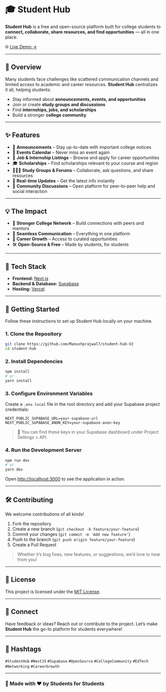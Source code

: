 # 🎓 Student Hub

**Student Hub** is a free and open-source platform built for college students to **connect, collaborate, share resources, and find opportunities** — all in one place.

🌐 [Live Demo →](https://student-hub-mp.vercel.app/)

---

## 📌 Overview

Many students face challenges like scattered communication channels and limited access to academic and career resources. **Student Hub** centralizes it all, helping students:

- Stay informed about **announcements, events, and opportunities**
- Join or create **study groups and discussions**
- Find **internships, jobs, and scholarships**
- Build a stronger **college community**

---

## ✨ Features

- 📢 **Announcements** – Stay up-to-date with important college notices  
- 📅 **Events Calendar** – Never miss an event again  
- 💼 **Job & Internship Listings** – Browse and apply for career opportunities  
- 🎓 **Scholarships** – Find scholarships relevant to your course and region  
- 🧑‍🤝‍🧑 **Study Groups & Forums** – Collaborate, ask questions, and share resources  
- 🔔 **Real-time Updates** – Get the latest info instantly  
- 💬 **Community Discussions** – Open platform for peer-to-peer help and social interaction

---

## 💡 The Impact

- 🧠 **Stronger College Network** – Build connections with peers and mentors  
- 💬 **Seamless Communication** – Everything in one platform  
- 🚀 **Career Growth** – Access to curated opportunities  
- 🛠️ **Open-Source & Free** – Made by students, for students  

---

## 🧰 Tech Stack

- **Frontend:** [Next.js](https://nextjs.org/)
- **Backend & Database:** [Supabase](https://supabase.io/)
- **Hosting:** [Vercel](https://vercel.com/)

---

## 🚀 Getting Started

Follow these instructions to set up Student Hub locally on your machine.

### 1. Clone the Repository

```bash
git clone https://github.com/Manushprajwal7/student-hub-V2
cd student-hub
```

### 2. Install Dependencies

```bash
npm install
# or
yarn install
```

### 3. Configure Environment Variables

Create a `.env.local` file in the root directory and add your Supabase project credentials:

```env
NEXT_PUBLIC_SUPABASE_URL=your-supabase-url
NEXT_PUBLIC_SUPABASE_ANON_KEY=your-supabase-anon-key
```

> 📝 You can find these keys in your Supabase dashboard under Project Settings > API.

### 4. Run the Development Server

```bash
npm run dev
# or
yarn dev
```

Open [http://localhost:3000](http://localhost:3000) to see the application in action.

---

## 🛠️ Contributing

We welcome contributions of all kinds!

1. Fork the repository
2. Create a new branch (`git checkout -b feature/your-feature`)
3. Commit your changes (`git commit -m 'Add new feature'`)
4. Push to the branch (`git push origin feature/your-feature`)
5. Create a Pull Request

> Whether it’s bug fixes, new features, or suggestions, we’d love to hear from you!

---

## 📄 License

This project is licensed under the [MIT License](LICENSE).

---

## 💬 Connect

Have feedback or ideas? Reach out or contribute to the project. Let’s make **Student Hub** the go-to platform for students everywhere!

---

## 📢 Hashtags

`#StudentHub` `#NextJS` `#Supabase` `#OpenSource` `#CollegeCommunity` `#EdTech` `#Networking` `#CareerGrowth`

---

### 🌟 Made with ❤️ by Students for Students
